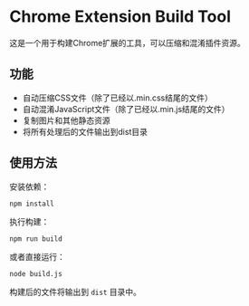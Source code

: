# Chrome Extension Build Tool

这是一个用于构建Chrome扩展的工具，可以压缩和混淆插件资源。

## 功能

- 自动压缩CSS文件（除了已经以.min.css结尾的文件）
- 自动混淆JavaScript文件（除了已经以.min.js结尾的文件）
- 复制图片和其他静态资源
- 将所有处理后的文件输出到dist目录

## 使用方法

安装依赖：
```
npm install
```

执行构建：
```
npm run build
```

或者直接运行：
```
node build.js
```

构建后的文件将输出到 `dist` 目录中。